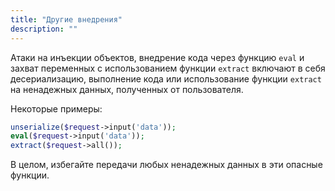 ```yaml
---
title: "Другие внедрения"
description: ""
---
```


Атаки на инъекции объектов, внедрение кода через функцию `eval` и захват переменных с использованием функции `extract` включают в себя десериализацию, выполнение кода или использование функции `extract` на ненадежных данных, полученных от пользователя.

Некоторые примеры:

```php
unserialize($request->input('data'));
eval($request->input('data'));
extract($request->all());
```

В целом, избегайте передачи любых ненадежных данных в эти опасные функции.
